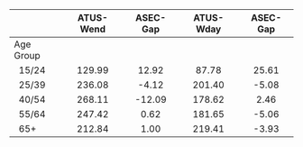 
|                      |    ATUS-Wend |     ASEC-Gap |    ATUS-Wday |     ASEC-Gap |
| -------------------- | :----------: | :----------: | :----------: | :----------: |
| Age Group            |              |              |              |              |
| &nbsp;&nbsp;15/24    |       129.99 |        12.92 |        87.78 |        25.61 |
| &nbsp;&nbsp;25/39    |       236.08 |        -4.12 |       201.40 |        -5.08 |
| &nbsp;&nbsp;40/54    |       268.11 |       -12.09 |       178.62 |         2.46 |
| &nbsp;&nbsp;55/64    |       247.42 |         0.62 |       181.65 |        -5.06 |
| &nbsp;&nbsp;65+      |       212.84 |         1.00 |       219.41 |        -3.93 |

